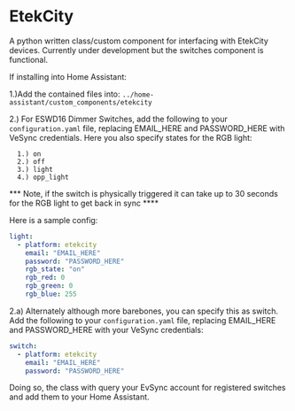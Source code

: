 # EtekCity

A python written class/custom component for interfacing with EtekCity devices. Currently under development but the switches component is functional.

If installing into Home Assistant:

1.)Add the contained files into: `../home-assistant/custom_components/etekcity`

2.) For ESWD16 Dimmer Switches, add the following to your `configuration.yaml` file, replacing EMAIL_HERE and PASSWORD_HERE with VeSync credentials. Here you also specify states for the RGB light:

      1.) on
      2.) off
      3.) light
      4.) opp_light
      
*** Note, if the switch is physically triggered it can take up to 30 seconds for the RGB light to get back in sync ****


Here is a sample config:
      
```yaml
light:
  - platform: etekcity
    email: "EMAIL_HERE"
    password: "PASSWORD_HERE"
    rgb_state: "on"
    rgb_red: 0
    rgb_green: 0
    rgb_blue: 255
```
      
2.a) Alternately although more barebones, you can specify this as switch. Add the following to your `configuration.yaml` file, replacing EMAIL_HERE and PASSWORD_HERE with your VeSync credentials:

```yaml
switch:
  - platform: etekcity
    email: "EMAIL_HERE"
    password: "PASSWORD_HERE"
```

Doing so, the class with query your EvSync account for registered switches and add them to your Home Assistant.
